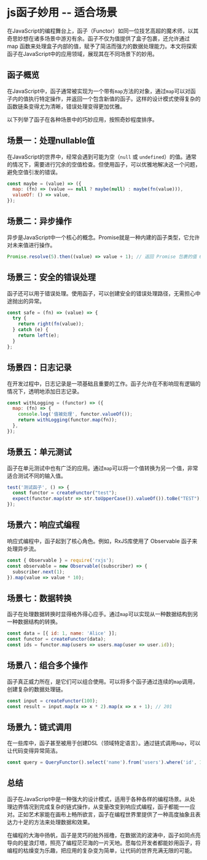 # js函子妙用 -- 适合场景

在JavaScript的编程舞台上，函子（Functor）如同一位技艺高超的魔术师，以其奇思妙想在诸多场景中游刃有余。函子不仅为值提供了盒子包裹，还允许通过 map 函数来处理盒子内部的值，赋予了简洁而强力的数据处理能力。本文将探索函子在JavaScript中的应用领域，展现其在不同场景下的妙用。

## 函子概览

在JavaScript中，函子通常被实现为一个带有`map`方法的对象，通过`map`可以对函子内的值执行特定操作，并返回一个包含新值的函子。这样的设计模式使得复杂的函数链条变得尤为清晰，错误处理变得更加优雅。

以下列举了函子在各种场景中的巧妙应用，按照奇妙程度排序。

## 场景一：处理nullable值

在JavaScript的世界中，经常会遇到可能为空（`null` 或 `undefined`）的值。通常的情况下，需要进行冗余的空值检查。但使用函子，可以优雅地解决这一个问题，避免空值引发的错误。

```javascript
const maybe = (value) => ({
  map: (fn) => (value == null ? maybe(null) : maybe(fn(value))),
  valueOf: () => value,
});
```

## 场景二：异步操作

异步是JavaScript中一个核心的概念。Promise就是一种内建的函子类型，它允许对未来值进行操作。

```javascript
Promise.resolve(5).then((value) => value + 1); // 返回 Promise 包裹的值 6
```

## 场景三：安全的错误处理

函子还可以用于错误处理。使用函子，可以创建安全的错误处理路径，无需担心中途抛出的异常。

```javascript
const safe = (fn) => (value) => {
  try {
    return right(fn(value));
  } catch (e) {
    return left(e);
  }
};
```

## 场景四：日志记录

在开发过程中，日志记录是一项基础且重要的工作。函子允许在不影响现有逻辑的情况下，透明地添加日志记录。

```javascript
const withLogging = (functor) => ({
  map: (fn) => {
    console.log('值被处理', functor.valueOf());
    return withLogging(functor.map(fn));
  },
});
```

## 场景五：单元测试

函子在单元测试中也有广泛的应用。通过`map`可以将一个值转换为另一个值，非常适合测试不同的输入值。

```javascript
test('测试函子', () => {
  const functor = createFunctor("test");
  expect(functor.map(str => str.toUpperCase()).valueOf()).toBe("TEST");
});
```

## 场景六：响应式编程

响应式编程中，函子起到了核心角色。例如，RxJS库使用了 Observable 函子来处理异步流。

```javascript
const { Observable } = require('rxjs');
const observable = new Observable((subscriber) => {
  subscriber.next(1);
}).map(value => value * 10);
```

## 场景七：数据转换

函子在处理数据转换时显得格外得心应手。通过`map`可以实现从一种数据结构到另一种数据结构的转换。

```javascript
const data = [{ id: 1, name: 'Alice' }];
const functor = createFunctor(data);
const ids = functor.map(users => users.map(user => user.id));
```

## 场景八：组合多个操作

函子真正威力所在，是它们可以组合使用。可以将多个函子通过连续的`map`调用，创建复杂的数据处理链。

```javascript
const input = createFunctor(100);
const result = input.map(x => x * 2).map(x => x + 1); // 201
```

## 场景九：链式调用

在一些库中，函子甚至被用于创建DSL（领域特定语言）。通过链式调用`map`，可以让代码变得异常简洁。

```javascript
const query = QueryFunctor().select('name').from('users').where('id', 1);
```

## 总结

函子在JavaScript中是一种强大的设计模式，适用于各种各样的编程场景。从处理边界情况到完成复杂的链式操作，从变量改变到响应式编程，函子都能一一应对。正如艺术家能在画布上畅所欲言，函子在编程世界里提供了一种高度抽象且表达力十足的方法来处理数据和效果。

在编程的大海中扬帆，函子是灵巧的舷外摇橹，在数据流的波涛中，函子如同点亮导向的星浪灯塔，照亮了编程茫茫海的一片天地。愿每位开发者都能妙用函子，将编程的枯燥变为乐趣，把应用的复杂变为简单，让代码的世界充满无限的可能。